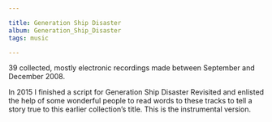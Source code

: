 ```yaml
---

title: Generation Ship Disaster
album: Generation_Ship_Disaster
tags: music

---
```


39 collected, mostly electronic recordings made between September and December 2008.

In 2015 I fin­ished a script for Gen­er­a­tion Ship Dis­as­ter Re­vis­ited and en­lis­ted the help of some won­der­ful people to read words to these tracks to tell a story true to this earlier col­lec­tion’s title. This is the in­stru­mental ver­sion.
